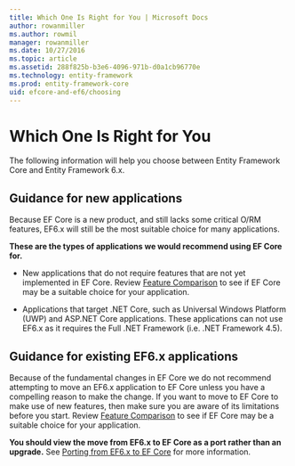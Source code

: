 ```yaml
---
title: Which One Is Right for You | Microsoft Docs
author: rowanmiller
ms.author: rowmil
manager: rowanmiller
ms.date: 10/27/2016
ms.topic: article
ms.assetid: 288f825b-b3e6-4096-971b-d0a1cb96770e
ms.technology: entity-framework
ms.prod: entity-framework-core 
uid: efcore-and-ef6/choosing
---
```

# Which One Is Right for You

The following information will help you choose between Entity Framework Core and Entity Framework 6.x.

## Guidance for new applications

Because EF Core is a new product, and still lacks some critical O/RM features, EF6.x will still be the most suitable choice for many applications.

**These are the types of applications we would recommend using EF Core for.**

* New applications that do not require features that are not yet implemented in EF Core. Review [Feature Comparison](features.md) to see if EF Core may be a suitable choice for your application.

* Applications that target .NET Core, such as Universal Windows Platform (UWP) and ASP.NET Core applications. These applications can not use EF6.x as it requires the Full .NET Framework (i.e. .NET Framework 4.5).

## Guidance for existing EF6.x applications

Because of the fundamental changes in EF Core we do not recommend attempting to move an EF6.x application to EF Core unless you have a compelling reason to make the change. If you want to move to EF Core to make use of new features, then make sure you are aware of its limitations before you start. Review [Feature Comparison](features.md) to see if EF Core may be a suitable choice for your application.

**You should view the move from EF6.x to EF Core as a port rather than an upgrade.** See [Porting from EF6.x to EF Core](porting/index.md) for more information.
